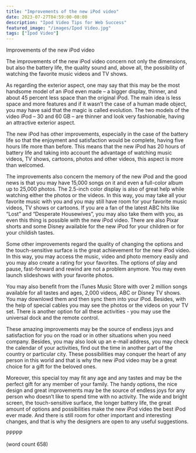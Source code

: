 ```yaml
---
title: "Improvements of the new iPod video"
date: 2023-07-27T04:59:00-08:00
description: "Ipod Video Tips for Web Success"
featured_image: "/images/Ipod Video.jpg"
tags: ["Ipod Video"]
---
```


Improvements of the new iPod video

	
The improvements of the new iPod video concern not only the dimensions, but also the battery life, the quality sound and, above all, the possibility of watching the favorite music videos and TV shows.
	
As regarding the exterior aspect, one may say that this may be the most handsome model of an iPod even made – a bigger display, thinner, and about 45 percent less space than the original iPod. The main idea is less space and more features and if it wasn’t the case of a human made object, you may have said that the magic is called evolution. The two models of the video iPod – 30 and 60 GB – are thinner and look very fashionable, having an attractive exterior aspect. 
	
The new iPod has other improvements, especially in the case of the battery life so that the enjoyment and satisfaction would be complete, having five hours life more than before. This means that the new iPod has 20 hours of battery life and taking into account the advantage of watching music videos, TV shows, cartoons, photos and other videos, this aspect is more than welcomed.
	
The improvements also concern the memory of the new iPod and the good news is that you may have 15,000 songs on it and even a full-color album up to 25,000 photos. The 2.5-inch color display is also of great help while watching either the photos or the videos. In this way, you may take all your favorite music with you and you may still have room for your favorite music videos, TV shows or cartoons. If you are a fan of the latest ABC hits like “Lost” and “Desperate Housewives”, you may also take them with you, as even this thing is possible with the new iPod video. There are also Pixar shorts and some Disney available for the new iPod for your children or for your childish tastes. 
	
Some other improvements regard the quality of changing the options and the touch-sensitive surface is the great achievement for the new iPod video. In this way, you may access the music, video and photo memory easily and you may also create a rating for your favorites. The options of play and pause, fast-forward and rewind are not a problem anymore. You may even launch slideshows with your favorite photos.
	
You may also benefit from the iTunes Music Store with over 2 million songs available for all tastes and ages, 2,000 videos, ABC or Disney TV shows. You may downlowd them and then sync them into your iPod. Besides, with the help of special cables you may see the photos or the videos on your TV set. There is another option for all these activities - you may use the universal dock and the remote control.
	
These amazing improvements may be the source of endless joys and satisfaction for you on the road or in other situations when you need company. Besides, you may also look up an e-mail address, you may check the calendar of your activities, find out the time in another part of the country or particular city. These possibilities may conquer the heart of any person in this world and that is why the new iPod video may be a great choice for a gift for the beloved ones. 
      
Moreover, this special toy may fit any age and any tastes and may be the perfect gift for any member of your family. The handy options, the nice design and great improvements may be the source of endless joys for any person who doesn’t like to spend time with no activity. The wide and bright screen, the touch-sensitive surface, the longer battery life, the great amount of options and possibilities make the new iPod video the best iPod ever made. And there is still room for other important and interesting changes, and that is why the designers are open to any useful suggestions.

PPPPP

(word count 658)

